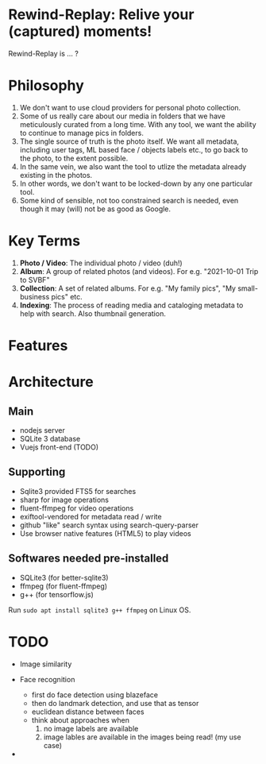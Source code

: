 # Rewind-Replay: Relive your (captured) moments!

Rewind-Replay is ... ?

# Philosophy

1. We don't want to use cloud providers for personal photo collection.
2. Some of us really care about our media in folders that we have meticulously curated from a long time. With any tool, we want the ability to continue to manage pics in folders.
3. The single source of truth is the photo itself. We want all metadata, including user tags, ML based face / objects labels etc., to go back to the photo, to the extent possible.
4. In the same vein, we also want the tool to utlize the metadata already existing in the photos.
5. In other words, we don't want to be locked-down by any one particular tool.
6. Some kind of sensible, not too constrained search is needed, even though it may (will) not be as good as Google.


# Key Terms
1. **Photo / Video**: The individual photo / video (duh!)
2. **Album**: A group of related photos (and videos). For e.g. "2021-10-01 Trip to SVBF"
3. **Collection**: A set of related albums. For e.g. "My family pics", "My small-business pics" etc.
4. **Indexing**: The process of reading media and cataloging metadata to help with search. Also thumbnail generation.


# Features


# Architecture
## Main
- nodejs server
- SQLite 3 database
- Vuejs front-end (TODO)

## Supporting
- Sqlite3 provided FTS5 for searches
- sharp for image operations
- fluent-ffmpeg for video operations
- exiftool-vendored for metadata read / write
- github "like" search syntax using search-query-parser
- Use browser native features (HTML5) to play videos

## Softwares needed pre-installed
- SQLite3 (for better-sqlite3)
- ffmpeg (for fluent-ffmpeg)
- g++ (for tensorflow.js)

Run `sudo apt install sqlite3 g++ ffmpeg` on Linux OS.

# TODO

- Image similarity

- Face recognition
    * first do face detection using blazeface
    * then do landmark detection, and use that as tensor
    * euclidean distance between faces
    * think about approaches when 
        1) no image labels are available
        2) image lables are available in the images being read! (my use case)

- 